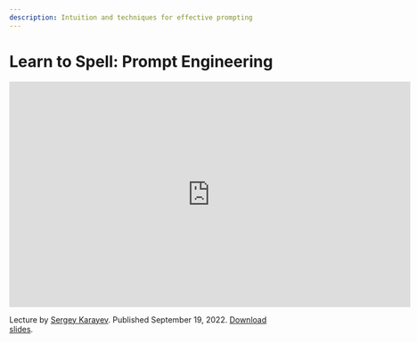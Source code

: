 ```yaml
---
description: Intuition and techniques for effective prompting
---
```


# Learn to Spell: Prompt Engineering

<div align="center">
<iframe width="720" height="405" src="https://www.youtube-nocookie.com/embed/Rm11UeGwGgk?list=PL1T8fO7ArWleMMI8KPJ_5D5XSlovTW_Ur" title="YouTube video player" frameborder="0" allow="accelerometer; autoplay; clipboard-write; encrypted-media; gyroscope; picture-in-picture" allowfullscreen></iframe>
</div>

Lecture by [Sergey Karayev](https://twitter.com/sergeykarayev).
Published September 19, 2022.
[Download slides](https://fsdl.me/2022-lecture-07-slides).
